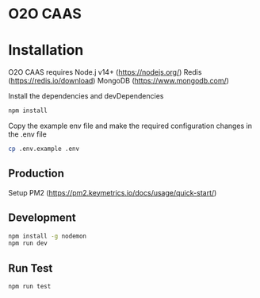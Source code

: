 
# O2O CAAS

# Installation

O2O CAAS requires 
Node.j v14+  (https://nodejs.org/) 
Redis (https://redis.io/download)
MongoDB (https://www.mongodb.com/)

Install the dependencies and devDependencies

```sh
npm install
``` 
Copy the example env file and make the required configuration changes in the .env file
```sh
cp .env.example .env
```
## Production
Setup  PM2 (https://pm2.keymetrics.io/docs/usage/quick-start/)

## Development

```sh
npm install -g nodemon
npm run dev
```

## Run Test 

```sh
npm run test
```